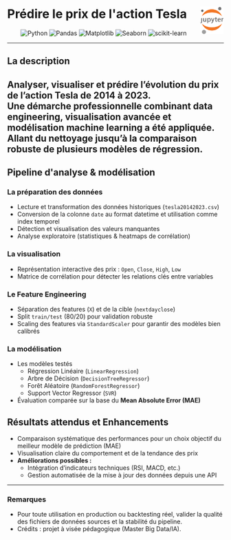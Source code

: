 # Prédire le prix de l'action Tesla<a href="../../"><img align="right" src="https://github.com/MiKL5/Python/blob/master/assets/logo/Jupyter.svg" alt="Jupyter" height="64px"></a>
<div align="center">

![Python](https://img.shields.io/badge/python-3.13-blue?style=flat&logo=python&logoColor=ffd43b) 
![Pandas](https://img.shields.io/badge/pandas-Data_Analysis-150458?style=flat&logo=pandas&logoColor=white) 
![Matplotlib](https://img.shields.io/badge/matplotlib-Visualization-11557C?style=flat&logo=matplotlib&logoColor=white) 
![Seaborn](https://img.shields.io/badge/seaborn-Statistical_Visualization-556F9F?style=flat&logo=python&logoColor=white) 
![scikit-learn](https://img.shields.io/badge/scikit--learn-ML_Framework-F7931E?style=flat&logo=scikit-learn&logoColor=white)

</div><hr>

## **La description**
Analyser, visualiser et prédire l’évolution du prix de l’action Tesla de 2014 à 2023.  
Une démarche professionnelle combinant data engineering, visualisation avancée et modélisation machine learning a été appliquée. Allant du nettoyage jusqu’à la comparaison robuste de plusieurs modèles de régression.
---
## **Pipeline d'analyse & modélisation**
### **La préparation des données**
* Lecture et transformation des données historiques (`tesla20142023.csv`)
* Conversion de la colonne `date` au format datetime et utilisation comme index temporel
* Détection et visualisation des valeurs manquantes
* Analyse exploratoire (statistiques & heatmaps de corrélation)
### La visualisation
* Représentation interactive des prix : `Open`, `Close`, `High`, `Low`
* Matrice de corrélation pour détecter les relations clés entre variables
### **Le Feature Engineering**
* Séparation des features (`X`) et de la cible (`nextdayclose`)
* Split `train/test` (80/20) pour validation robuste
* Scaling des features via `StandardScaler` pour garantir des modèles bien calibrés
### **La modélisation**
* Les modèles testés
  * Régression Linéaire (`LinearRegression`)
  * Arbre de Décision (`DecisionTreeRegressor`)
  * Forêt Aléatoire (`RandomForestRegressor`)
  * Support Vector Regressor (`SVR`)
* Évaluation comparée sur la base du **Mean Absolute Error (MAE)**
## **Résultats attendus et Enhancements**
* Comparaison systématique des performances pour un choix objectif du meilleur modèle de prédiction (MAE)
* Visualisation claire du comportement et de la tendance des prix
* **Améliorations possibles :**
    * Intégration d’indicateurs techniques (RSI, MACD, etc.)
    * Gestion automatisée de la mise à jour des données depuis une API
___
### **Remarques**
* Pour toute utilisation en production ou backtesting réel, valider la qualité des fichiers de données sources et la stabilité du pipeline.
* Crédits : projet à visée pédagogique (Master Big Data/IA).